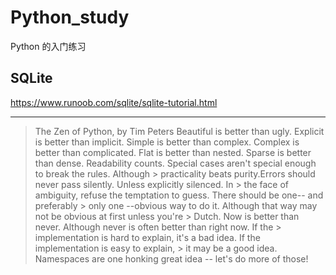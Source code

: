 # Python_study

Python 的入门练习

## SQLite

https://www.runoob.com/sqlite/sqlite-tutorial.html

---

> The Zen of Python, by Tim Peters
> Beautiful is better than ugly.
> Explicit is better than implicit.
> Simple is better than complex.
> Complex is better than complicated.
> Flat is better than nested.
> Sparse is better than dense.
> Readability counts. Special cases aren't special enough to break the rules. Although > practicality beats purity.Errors should never pass silently. Unless explicitly silenced. In > the face of ambiguity, refuse the temptation to guess. There should be one-- and preferably > only one --obvious way to do it. Although that way may not be obvious at first unless you're > Dutch. Now is better than never. Although never is often better than right now. If the > implementation is hard to explain, it's a bad idea. If the implementation is easy to explain, > it may be a good idea. Namespaces are one honking great idea -- let's do more of those!
